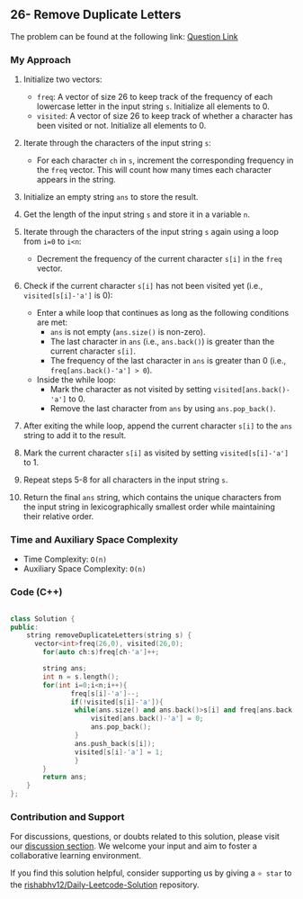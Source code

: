 ## 26- Remove Duplicate Letters

The problem can be found at the following link: [Question Link](https://leetcode.com/problems/remove-duplicate-letters/description/)


### My Approach


1. Initialize two vectors:
   - `freq`: A vector of size 26 to keep track of the frequency of each lowercase letter in the input string `s`. Initialize all elements to 0.
   - `visited`: A vector of size 26 to keep track of whether a character has been visited or not. Initialize all elements to 0.

2. Iterate through the characters of the input string `s`:
   - For each character `ch` in `s`, increment the corresponding frequency in the `freq` vector. This will count how many times each character appears in the string.

3. Initialize an empty string `ans` to store the result.

4. Get the length of the input string `s` and store it in a variable `n`.

5. Iterate through the characters of the input string `s` again using a loop from `i=0` to `i<n`:
   - Decrement the frequency of the current character `s[i]` in the `freq` vector.

6. Check if the current character `s[i]` has not been visited yet (i.e., `visited[s[i]-'a']` is 0):
   - Enter a while loop that continues as long as the following conditions are met:
     - `ans` is not empty (`ans.size()` is non-zero).
     - The last character in `ans` (i.e., `ans.back()`) is greater than the current character `s[i]`.
     - The frequency of the last character in `ans` is greater than 0 (i.e., `freq[ans.back()-'a'] > 0`).
   - Inside the while loop:
     - Mark the character as not visited by setting `visited[ans.back()-'a']` to 0.
     - Remove the last character from `ans` by using `ans.pop_back()`.

7. After exiting the while loop, append the current character `s[i]` to the `ans` string to add it to the result.

8. Mark the current character `s[i]` as visited by setting `visited[s[i]-'a']` to 1.

9. Repeat steps 5-8 for all characters in the input string `s`.

10. Return the final `ans` string, which contains the unique characters from the input string in lexicographically smallest order while maintaining their relative order.



### Time and Auxiliary Space Complexity

- Time Complexity: `O(n)` 
- Auxiliary Space Complexity: `O(n)`


### Code (C++)

```cpp

class Solution {
public:
    string removeDuplicateLetters(string s) {
      vector<int>freq(26,0), visited(26,0);
        for(auto ch:s)freq[ch-'a']++;

        string ans;
        int n = s.length();
        for(int i=0;i<n;i++){
               freq[s[i]-'a']--;
               if(!visited[s[i]-'a']){ 
                while(ans.size() and ans.back()>s[i] and freq[ans.back()-'a']>0) {
                    visited[ans.back()-'a'] = 0;
                    ans.pop_back();
                }
                ans.push_back(s[i]);
                visited[s[i]-'a'] = 1;
                }
        }
        return ans;
    }
};

```

### Contribution and Support

For discussions, questions, or doubts related to this solution, please visit our [discussion section](https://leetcode.com/discuss/general-discussion). We welcome your input and aim to foster a collaborative learning environment.

If you find this solution helpful, consider supporting us by giving a `⭐ star` to the [rishabhv12/Daily-Leetcode-Solution](https://github.com/rishabhv12/Daily-Leetcode-Solution) repository.